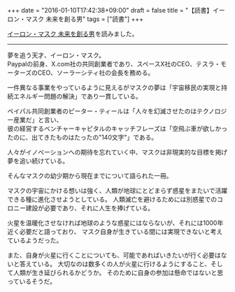+++
date = "2016-01-10T17:42:38+09:00"
draft = false
title = "【読書】イーロン・マスク 未来を創る男"
tags = ["読書"]
+++

<a rel="nofollow" href="http://www.amazon.co.jp/gp/product/4062196336/ref=as_li_qf_sp_asin_tl?ie=UTF8&camp=247&creative=1211&creativeASIN=4062196336&linkCode=as2&tag=kotazi-22">イーロン・マスク 未来を創る男</a><img src="http://ir-jp.amazon-adsystem.com/e/ir?t=kotazi-22&l=as2&o=9&a=4062196336" width="1" height="1" border="0" alt="" style="border:none !important; margin:0px !important;" />を読みました。

<hr>

夢を追う天才、イーロン・マスク。  
Paypalの前身、X.com社の共同創業者であり、スペースX社のCEO、テスラ・モーターズのCEO、ソーラーシティ社の会長を務める。

一件異なる事業をやっているように見えるがマスクの夢は「宇宙移民の実現と持続エネルギー問題の解決」であり一貫している。

ペイパル共同創業者のピーター・ティールは「人々を幻滅させたのはテクノロジー産業だ」と言い、  
彼の経営するベンチャーキャピタルのキャッチフレーズは「空飛ぶ車が欲しかったのに、出てきたものはたったの"140文字"」である。  

人々がイノベーションへの期待を忘れていく中、マスクは非現実的な目標を掲げ夢を追い続けている。

そんなマスクの幼少期から現在までについて語られた一冊。


マスクの宇宙にかける想いは強く、人類が地球にとどまらず惑星をまたいで活躍できる種に進化させようとしている。
人類滅亡を避けるためには別惑星でのコロニー建設が必要であり、それに人生を捧げている。

火星を温暖化させなければ地球のような惑星にはならないが、それには1000年近く必要だと語っており、
マスク自身が生きている間には実現できないと考えているようだった。

また、自身が火星に行くことについても、可能であればいきたいが行く必要はないと答えている。
大切なのは数多くの人が火星に行けるようにすること、そして人類が生き延びられるかどうか。
そのために自身の参加は懸命ではないと思っているそうだ。


